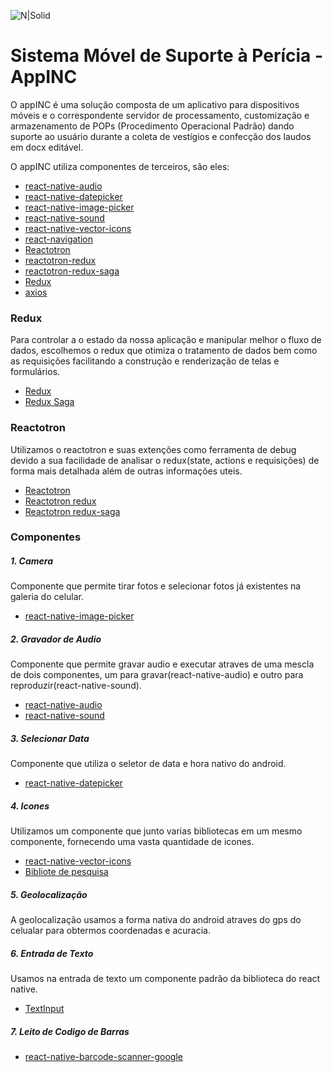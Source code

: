 ![N|Solid](http://www.marca.unb.br/img/assinatura_cor/as_bas_cor.gif)

# Sistema Móvel de Suporte à Perícia - AppINC

O appINC é uma solução composta de um aplicativo para dispositivos móveis e o correspondente servidor de processamento, customização e armazenamento de POPs (Procedimento Operacional Padrão) dando suporte ao usuário durante a coleta de vestígios e confecção dos laudos em docx editável.

O appINC utiliza componentes de terceiros, são eles:

* [react-native-audio](https://github.com/jsierles/react-native-audio)
* [react-native-datepicker](https://github.com/xgfe/react-native-datepicker)
* [react-native-image-picker](https://github.com/react-community/react-native-image-picker)
* [react-native-sound](https://github.com/zmxv/react-native-sound)
* [react-native-vector-icons](https://github.com/oblador/react-native-vector-icons)
* [react-navigation](https://reactnavigation.org/)
* [Reactotron](https://github.com/infinitered/reactotron)
* [reactotron-redux](https://github.com/infinitered/reactotron/blob/master/docs/plugin-redux.md)
* [reactotron-redux-saga](https://github.com/infinitered/reactotron/blob/master/docs/plugin-redux-saga.md)
* [Redux](https://redux.js.org/)
* [axios](https://github.com/axios/axios)

### Redux

Para controlar a o estado da nossa aplicação e manipular melhor o fluxo de dados, escolhemos o redux que otimiza o tratamento de dados bem como as requisições facilitando a construção e renderização de telas e formulários.

* [Redux](https://redux.js.org/)
* [Redux Saga](https://redux-saga.js.org/)

### Reactotron

Utilizamos o reactotron e suas extenções como ferramenta de debug devido a sua facilidade de analisar o redux(state, actions e requisições) de forma mais detalhada além de outras informações uteis.

* [Reactotron](https://github.com/infinitered/reactotron)
* [Reactotron redux](https://github.com/infinitered/reactotron/blob/master/docs/plugin-redux.md)
* [Reactotron redux-saga](https://github.com/infinitered/reactotron/blob/master/docs/plugin-redux-saga.md)

### Componentes
##### 1. Camera

Componente que permite tirar fotos e selecionar fotos já existentes na galeria do celular.

* [react-native-image-picker](https://github.com/react-community/react-native-image-picker)

##### 2. Gravador de Audio

Componente que permite gravar audio e executar atraves de uma mescla de dois componentes, um para gravar(react-native-audio) e outro para reproduzir(react-native-sound).

* [react-native-audio](https://github.com/jsierles/react-native-audio)
* [react-native-sound](https://github.com/zmxv/react-native-sound)

##### 3. Selecionar Data

Componente que utiliza o seletor de data e hora nativo do android.

* [react-native-datepicker](https://github.com/xgfe/react-native-datepicker)

##### 4. Icones

Utilizamos um componente que junto varias bibliotecas em um mesmo componente, fornecendo uma vasta quantidade de icones.

* [react-native-vector-icons](https://github.com/oblador/react-native-vector-icons)
* [Bibliote de pesquisa](https://oblador.github.io/react-native-vector-icons/)

##### 5. Geolocalização

A geolocalização usamos a forma nativa do android atraves do gps do celualar para obtermos coordenadas e acuracia.

##### 6. Entrada de Texto

Usamos na entrada de texto um componente padrão da biblioteca do react native.

* [TextInput](https://facebook.github.io/react-native/docs/textinput)

##### 7. Leito de Codigo de Barras

* [react-native-barcode-scanner-google](https://www.npmjs.com/package/@nois/react-native-barcode-scanner-google)

